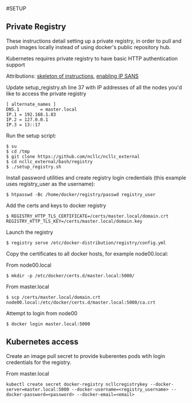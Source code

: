 #SETUP

## Private Registry

These instructions detail setting up a private registry, in order to pull and push images locally instead of using docker's public repository hub.

Kubernetes requires private registry to have basic HTTP authentication support

Attributions: [skeleton of instructions](http://www.ibm.com/developerworks/library/l-docker-private-reg/index.html), [enabling IP SANS](https://github.com/docker/distribution/issues/948)

Update setup_registry.sh line 37 with IP addresses of all the nodes you'd like to access the private registry
```
[ alternate_names ]
DNS.1        = master.local
IP.1 = 192.168.1.83
IP.2 = 127.0.0.1
IP.3 = 13::17
```
Run the setup script:
```
$ su
$ cd /tmp
$ git clone https://github.com/ncllc/ncllc_external
$ cd ncllc_external/bash/registry
$ ./setup_registry.sh
```

Install password utilities and create registry login credentials (this example uses registry_user as the username):
```
$ htpasswd -Bc /home/docker/registry/passwd registry_user
```

Add the certs and keys to docker registry
```
$ REGISTRY_HTTP_TLS_CERTIFICATE=/certs/master.local/domain.crt REGISTRY_HTTP_TLS_KEY=/certs/master.local/domain.key
```

Launch the registry
```
$ registry serve /etc/docker-distribution/registry/config.yml
```

Copy the certificates to all docker hosts, for example node00.local:

From node00.local
```
$ mkdir -p /etc/docker/certs.d/master.local:5000/
```

From master.local
```
$ scp /certs/master.local/domain.crt node00.local:/etc/docker/certs.d/master.local:5000/ca.crt
```

Attempt to login from node00
```
$ docker login master.local:5000
```

## Kubernetes access

Create an image pull secret to provide kuberentes pods wtih login credentials for the registry.

From master.local
```
kubectl create secret docker-registry ncllcregistrykey --docker-server=master.local:5000 --docker-username=<registry_username> --docker-password=<password> --docker-email=<email>
```
